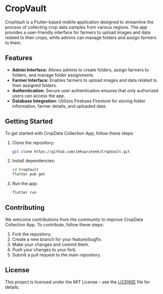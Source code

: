 # CropVault

CropVault is a Flutter-based mobile application designed to streamline the process of collecting crop data samples from various regions. The app provides a user-friendly interface for farmers to upload images and data related to their crops, while admins can manage folders and assign farmers to them.

## Features

- **Admin Interface:** Allows admins to create folders, assign farmers to folders, and manage folder assignments.
- **Farmer Interface:** Enables farmers to upload images and data related to their assigned folders.
- **Authentication:** Secure user authentication ensures that only authorized users can access the app.
- **Database Integration:** Utilizes Firebase Firestore for storing folder information, farmer details, and uploaded data.

## Getting Started

To get started with CropData Collection App, follow these steps:

1. Clone the repository:
   ```bash
   git clone https://github.com/imksprateek/CropVault.git
   ```

2. Install dependencies:
   ```bash
   cd CropVault
   flutter pub get
   ```

3. Run the app:
   ```bash
   flutter run
   ```

## Contributing

We welcome contributions from the community to improve CropData Collection App. To contribute, follow these steps:

1. Fork the repository.
2. Create a new branch for your feature/bugfix.
3. Make your changes and commit them.
4. Push your changes to your fork.
5. Submit a pull request to the main repository.

## License

This project is licensed under the MIT License - see the [LICENSE](LICENSE) file for details.
